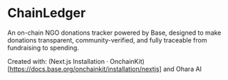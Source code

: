 # ChainLedger

An on-chain NGO donations tracker powered by Base, designed to make donations transparent, community-verified, and fully traceable from fundraising to spending.

Created with: (Next.js Installation · OnchainKit)[https://docs.base.org/onchainkit/installation/nextjs] and Ohara AI
